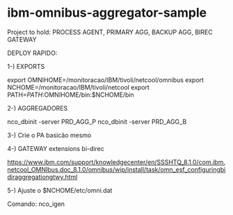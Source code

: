 # ibm-omnibus-aggregator-sample
Project to hold: PROCESS AGENT, PRIMARY AGG, BACKUP AGG, BIREC GATEWAY


DEPLOY RAPIDO:

1-) EXPORTS

  export OMNIHOME=/monitoracao/IBM/tivoli/netcool/omnibus
  export NCHOME=/monitoracao/IBM/tivoli/netcool
  export PATH=$PATH:$OMNIHOME/bin:$NCHOME/bin

2-) AGGREGADORES

  nco_dbinit -server PRD_AGG_P
  nco_dbinit -server PRD_AGG_B
  
  
3-) Crie o PA basicão mesmo
 
4-) GATEWAY extensions bi-direc

   https://www.ibm.com/support/knowledgecenter/en/SSSHTQ_8.1.0/com.ibm.netcool_OMNIbus.doc_8.1.0/omnibus/wip/install/task/omn_esf_configuringbidiraggregationgtwy.html
   

5-) Ajuste o $NCHOME/etc/omni.dat

  Comando: nco_igen
  
  

  
